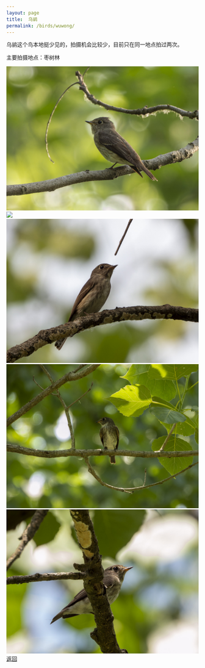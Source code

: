 ```yaml
---
layout: page
title: 	乌鹟
permalink: /birds/wuwong/
---
```

乌鹟这个鸟本地挺少见的，拍摄机会比较少，目前只在同一地点拍过两次。

主要拍摄地点：枣树林

![](../picture/乌鹟/DSCN6641-NRW_DxO_DeepPRIMEXD.jpg)
![](../picture/乌鹟/DSCN6550-NRW_DxO_DeepPRIMEXD.jpg)
![](../picture/乌鹟/DSCN6666-NRW_DxO_DeepPRIMEXD.jpg)
![](../picture/乌鹟/DSCN6583-NRW_DxO_DeepPRIMEXD.jpg)
![](../picture/乌鹟/DSCN6588-NRW_DxO_DeepPRIMEXD.jpg)
[返回](../../)
